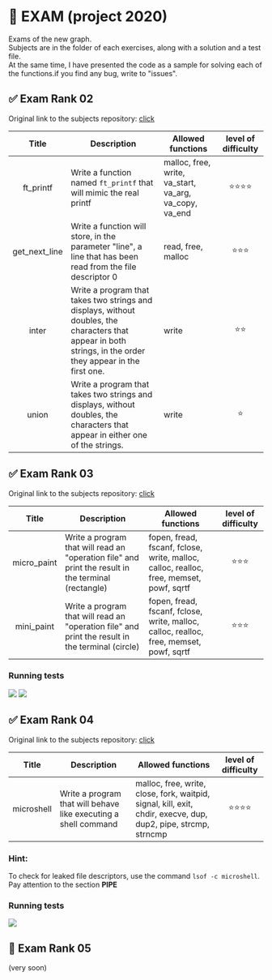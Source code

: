 # :black_square_button: EXAM (project 2020)
Exams of the new graph.  
Subjects are in the folder of each exercises, along with a solution and a test file.  
At the same time, I have presented the code as a sample for solving each of the functions.if you find any bug, write to "issues".  
## :white_check_mark: Exam Rank 02  
Original link to the subjects repository: [click](https://github.com/Glagan/42-exam-rank-02)  
  
  
| Title | Description | Allowed functions | level of difficulty |
|:-----:|-------------|-------------------|:-------------------:|
| ft_printf | Write a function named `ft_printf` that will mimic the real printf | malloc, free, write, va_start, va_arg, va_copy, va_end |:star::star::star::star:|
| get_next_line |Write a function will store, in the parameter "line", a line that has been read from the file descriptor 0|read, free, malloc|:star::star::star:|
| inter |Write a program that takes two strings and displays, without doubles, the characters that appear in both strings, in the order they appear in the first one.|write|:star::star:|
| union |Write a program that takes two strings and displays, without doubles, the characters that appear in either one of the strings.|write|:star:|

## :white_check_mark: Exam Rank 03  
Original link to the subjects repository: [click](https://github.com/Glagan/42-exam-rank-03)  
  
  
| Title | Description | Allowed functions | level of difficulty |
|:-----:|-------------|-------------------|:-------------------:|
| micro_paint |Write a program that will read an "operation file" and print the result in the terminal (rectangle)|fopen, fread, fscanf, fclose, write, malloc, calloc, realloc, free, memset, powf, sqrtf|:star::star::star:|
| mini_paint |Write a program that will read an "operation file" and print the result in the terminal (circle)|fopen, fread, fscanf, fclose, write, malloc, calloc, realloc, free, memset, powf, sqrtf|:star::star::star:|

### Running tests
![](https://github.com/markveligod/exam/raw/master/examRank03/img/micro.gif)
![](https://github.com/markveligod/exam/raw/master/examRank03/img/mini.gif)

## :white_check_mark: Exam Rank 04  
Original link to the subjects repository: [click](https://github.com/Glagan/42-exam-rank-04)  
  
  
| Title | Description | Allowed functions | level of difficulty |
|:-----:|-------------|-------------------|:-------------------:|
| microshell |Write a program that will behave like executing a shell command|malloc, free, write, close, fork, waitpid, signal, kill, exit, chdir, execve, dup, dup2, pipe, strcmp, strncmp|:star::star::star::star:|

### Hint:
To check for leaked file descriptors, use the command `lsof -c microshell`. Pay attention to the section **PIPE**


### Running tests
![](https://github.com/markveligod/exam/raw/master/examRank04/img/microshell.gif)


## :black_square_button: Exam Rank 05
(very soon)
